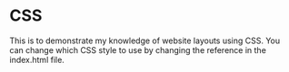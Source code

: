 # CSS
This is to demonstrate my knowledge of website layouts using CSS. You can change which CSS style to use by changing the reference in the index.html file. 

